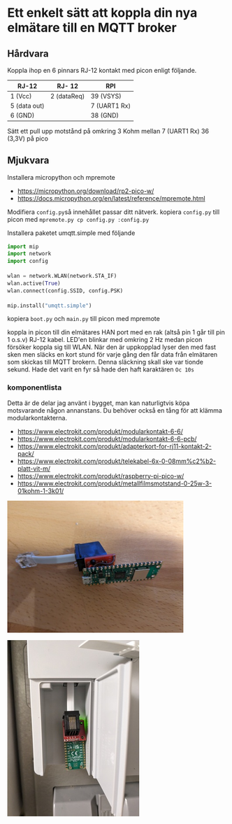
# Ett enkelt sätt att koppla din nya elmätare till en MQTT broker

## Hårdvara
Koppla ihop en 6 pinnars RJ-12 kontakt med picon enligt följande.

| RJ-12   |RJ- 12| RPI |
|---------|------|-----|
| 1 (Vcc) | 2 (dataReq)    | 39 (VSYS) |
| 5 (data out) | | 7 (UART1 Rx)
| 6 (GND) | | 38 (GND)|

Sätt ett pull upp motstånd på omkring 3 Kohm mellan 7 (UART1 Rx) 36 (3,3V) på pico

## Mjukvara
Installera micropython och mpremote
* https://micropython.org/download/rp2-pico-w/
* https://docs.micropython.org/en/latest/reference/mpremote.html

Modifiera `config.py`så innehållet passar ditt nätverk.
kopiera `config.py` till picon med `mpremote.py cp config.py :config.py`

Installera paketet umqtt.simple med följande 
```python
import mip
import network
import config

wlan = network.WLAN(network.STA_IF)
wlan.active(True)
wlan.connect(config.SSID, config.PSK)

mip.install("umqtt.simple")
```

kopiera `boot.py` och `main.py` till picon med mpremote

koppla in picon till din elmätares HAN port med en rak (altså pin 1 går till pin 1 o.s.v) RJ-12 kabel. LED'en blinkar med omkring 2 Hz medan picon försöker koppla sig till WLAN. När den är uppkopplad lyser den med fast sken men släcks en kort stund för varje gång den får data från elmätaren som skickas till MQTT brokern. Denna släckning skall ske var tionde sekund. Hade det varit en fyr så hade den haft karaktären `Oc 10s`

### komponentlista
Detta är de delar jag använt i bygget, man kan naturligtvis köpa motsvarande någon annanstans. Du behöver också en tång för att klämma modularkontakterna.

* https://www.electrokit.com/produkt/modularkontakt-6-6/
* https://www.electrokit.com/produkt/modularkontakt-6-6-pcb/
* https://www.electrokit.com/produkt/adapterkort-for-rj11-kontakt-2-pack/
* https://www.electrokit.com/produkt/telekabel-6x-0-08mm%c2%b2-platt-vit-m/
* https://www.electrokit.com/produkt/raspberry-pi-pico-w/
* https://www.electrokit.com/produkt/metallfilmsmotstand-0-25w-3-01kohm-1-3k01/


![bild2](bilder/bild2.jpg)

![bild1](bilder/bild1.jpg)

